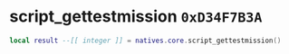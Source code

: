 # script_gettestmission `0xD34F7B3A`

```lua
local result --[[ integer ]] = natives.core.script_gettestmission()
```